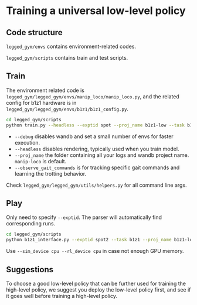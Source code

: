 # Training a universal low-level policy

## Code structure
`legged_gym/envs` contains environment-related codes.

`legged_gym/scripts` contains train and test scripts.

## Train

The environment related code is `legged_gym/legged_gym/envs/manip_loco/manip_loco.py`, and the related config for b1z1 hardware is in `legged_gym/legged_gym/envs/b1z1/b1z1_config.py`.

```bash
cd legged_gym/scripts
python train.py --headless --exptid spot --proj_name b1z1-low --task b1z1 --sim_device cuda:0 --rl_device cuda:0 --observe_gait_commands
```
- `--debug` disables wandb and set a small number of envs for faster execution.
- `--headless` disables rendering, typically used when you train model.
- `--proj_name` the folder containing all your logs and wandb project name. `manip-loco` is default.
- `--observe_gait_commands` is for tracking specific gait commands and learning the trotting behavior.

Check `legged_gym/legged_gym/utils/helpers.py` for all command line args.

## Play
Only need to specify `--exptid`. The parser will automatically find corresponding runs.
```bash
cd legged_gym/scripts
python b1z1_interface.py --exptid spot2 --task b1z1 --proj_name b1z1-low --checkpoint 45000 --observe_gait_commands
```
Use `--sim_device cpu --rl_device cpu` in case not enough GPU memory.

## Suggestions
To choose a good low-level policy that can be further used for training the high-level policy, we suggest you deploy the low-level policy first, and see if it goes well before training a high-level policy.
